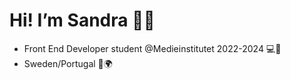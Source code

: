 # Hi! I’m Sandra 🙂🌷
- Front End Developer student @Medieinstitutet 2022-2024 💻🔮
- Sweden/Portugal 📍🌍

<!---
zandrastr/zandrastr is a ✨ special ✨ repository because its `README.md` (this file) appears on your GitHub profile.
You can click the Preview link to take a look at your changes.
--->
